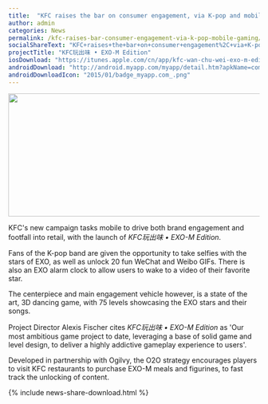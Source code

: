 ```yaml
---
title:  "KFC raises the bar on consumer engagement, via K-pop and mobile gaming"
author: admin
categories: News
permalink: /kfc-raises-bar-consumer-engagement-via-k-pop-mobile-gaming/
socialShareText: "KFC+raises+the+bar+on+consumer+engagement%2C+via+K-pop+and+mobile+gaming"
projectTitle: "KFC玩出味 • EXO-M Edition"
iosDownload: "https://itunes.apple.com/cn/app/kfc-wan-chu-wei-exo-m-edition/id945981194?l=en&amp;mt=8"
androidDownload: "http://android.myapp.com/myapp/detail.htm?apkName=com.yum.KFCEXO"
androidDownloadIcon: "2015/01/badge_myapp.com_.png"
---
```

<img alt="" src="{{ site.assetsurl }}2015/01/kfc_template01-1030x429.jpg" width="593" height="247">

KFC's new campaign tasks mobile to drive both brand engagement and footfall into retail, with the launch of _KFC玩出味 • EXO-M Edition_.

Fans of the K-pop band are given the opportunity to take selfies with the stars of EXO, as well as unlock 20 fun WeChat and Weibo GIFs. There is also an EXO alarm clock to allow users to wake to a video of their favorite star.

The centerpiece and main engagement vehicle however, is a state of the art, 3D dancing game, with 75 levels showcasing the EXO stars and their songs.

Project Director Alexis Fischer cites _KFC玩出味 • EXO-M Edition_ as 'Our most ambitious game project to date, leveraging a base of solid game and level design, to deliver a highly addictive gameplay experience to users'.

Developed in partnership with Ogilvy, the O2O strategy encourages players to visit KFC restaurants to purchase EXO-M meals and figurines, to fast track the unlocking of content.
<!--more-->
{% include news-share-download.html %}
